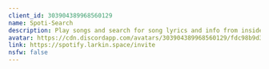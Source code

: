 ```yaml
---
client_id: 303904389968560129
name: Spoti-Search
description: Play songs and search for song lyrics and info from inside Discord!
avatar: https://cdn.discordapp.com/avatars/303904389968560129/fdc98b9d39723ce4c278874b4eebeec6.png
link: https://spotify.larkin.space/invite
nsfw: false
---
```

